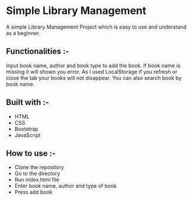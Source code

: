 # Simple Library Management

A simple Library Management Project which is easy to use and understand as a beginner.

## Functionalities :-
Input book name, author and book type to add the book. If book name is missing it will shown you error. As I used LocalStorage if you refresh or close the tab your books will not disappear. You can also search book by book name.

## Built with :-
- HTML
- CSS
- Bootstrap 
- JavaScript

## How to use :-
- Clone the repository
- Go to the directory
- Run index.html file
- Enter book name, author and type of book 
- Press add book
